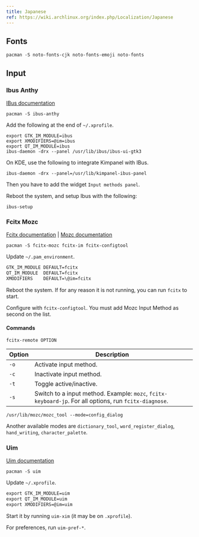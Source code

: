 ```yaml
---
title: Japanese
ref: https://wiki.archlinux.org/index.php/Localization/Japanese
---
```


## Fonts

```shell
pacman -S noto-fonts-cjk noto-fonts-emoji noto-fonts
```

## Input

### Ibus Anthy

[IBus documentation](https://wiki.archlinux.org/index.php/IBus)

```shell
pacman -S ibus-anthy
```

Add the following at the end of `~/.xprofile`.

```shell
export GTK_IM_MODULE=ibus
export XMODIFIERS=@im=ibus
export QT_IM_MODULE=ibus
ibus-daemon -drx --panel /usr/lib/ibus/ibus-ui-gtk3
```

On KDE, use the following to integrate Kimpanel with IBus.

```shell
ibus-daemon -drx --panel=/usr/lib/kimpanel-ibus-panel
```

Then you have to add the widget `Input methods panel`.

Reboot the system, and setup Ibus with the following:

```shell
ibus-setup
```

### Fcitx Mozc

[Fcitx documentation](https://wiki.archlinux.org/index.php/Fcitx) |
[Mozc documentation](https://wiki.archlinux.org/index.php/Mozc)

```shell
pacman -S fcitx-mozc fcitx-im fcitx-configtool
```

Update `~/.pam_environment`.

```txt
GTK_IM_MODULE DEFAULT=fcitx
QT_IM_MODULE  DEFAULT=fcitx
XMODIFIERS    DEFAULT=\@im=fcitx
```

Reboot the system.
If for any reason it is not running,
you can run `fcitx` to start.

Configure with `fcitx-configtool`.
You must add Mozc Input Method as second on the list.

#### Commands

```shell
fcitx-remote OPTION
```

| Option | Description |
| --- | --- |
| `-o` | Activate input method. |
| `-c` | Inactivate input method. |
| `-t` | Toggle active/inactive. |
| `-s` | Switch to a input method. Example: `mozc`, `fcitx-keyboard-jp`. For all options, run `fcitx-diagnose`. |

```shell
/usr/lib/mozc/mozc_tool --mode=config_dialog
```

Another available modes are `dictionary_tool`, `word_register_dialog`, `hand_writing`, `character_palette`.

### Uim

[Uim documentation](https://wiki.archlinux.org/index.php/Uim)

```shell
pacman -S uim
```

Update `~/.xprofile`.

```txt
export GTK_IM_MODULE=uim
export QT_IM_MODULE=uim
export XMODIFIERS=@im=uim
```

Start it by running `uim-xim` (it may be on `.xprofile`).

For preferences, run `uim-pref-*`.
